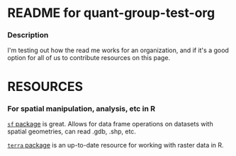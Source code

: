 # README for quant-group-test-org

### Description
I'm testing out how the read me works for an organization, and if it's a good option for all of us to contribute resources on this page.

# RESOURCES

### For spatial manipulation, analysis, etc in R
[`sf` package](https://r-spatial.github.io/sf/) is great. Allows for data frame operations on datasets with spatial geometries, can read .gdb, .shp, etc.

[`terra` package](https://rspatial.org/pkg/1-introduction.html) is an up-to-date resource for working with raster data in R.
